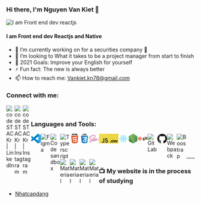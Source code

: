### Hi there, I'm Nguyen Van Kiet 👋

![I am Front end dev reactjs](https://lh3.googleusercontent.com/pw/AM-JKLUSMyJRVmTZNIaLdLdcyAUNXoQmohOr0cV5508w_6bcxsfJX5AI3Kn6WS_Bsxo_qRWu3M1TEj_2h9XQW9_wgVvQTyjw8sfWQcIWZ79ML4iTuBO13HzBSumLIBI5Q3SUUFxJEhNa9Hrkk-hCe2nzMFNPCQ=w1920-h744-no?authuser=0)

#### I am Front end dev Reactjs and Native

- 🌱 I’m currently  working on for a securities company 🤣
- 👯 I’m looking to  What it takes to be a project manager from start to finish 
- 🥅 2021 Goals: Improve your English for yourself
- ⚡ Fun fact: The new is always better
- 📫 How to reach me: Vankiet.kn78@gmail.com 

### Connect with me:
[<img align="left" alt="codeSTACKr | LinkedIn" width="22px" src="https://cdn.jsdelivr.net/npm/simple-icons@v3/icons/linkedin.svg" />](https://www.linkedin.com/in/nguy%E1%BB%85n-v%C4%83n-ki%E1%BB%87t-0556041b2/)
[<img align="left" alt="codeSTACKr | Instagram" width="22px" src="https://cdn.jsdelivr.net/npm/simple-icons@v3/icons/instagram.svg" />](https://www.instagram.com/dangcapnhat_/)
[<img align="left" alt="codeSTACKr | Instagram" width="22px" src="https://cdn.jsdelivr.net/npm/simple-icons@v3/icons/facebook.svg" />](https://www.facebook.com/nhatcapdan)

<br />

### Languages and Tools:

<img align="left" alt="Visual Studio Code" width="26px" src="https://raw.githubusercontent.com/github/explore/80688e429a7d4ef2fca1e82350fe8e3517d3494d/topics/visual-studio-code/visual-studio-code.png" />
<img align="left" alt="Figma" width="26px" src="https://img1.pnghut.com/25/14/4/4QABSVSpC8/designer-symbol-user-interface-experience-figma.jpg" />
<img align="left" alt="Code sandbox" width="26px" src="https://www.finsmes.com/wp-content/uploads/2020/10/codesandbox.png" />
<img align="left" alt="Typerscript" width="26px" src="https://pbs.twimg.com/profile_images/1290672565690695681/0G4bie6b_400x400.jpg" />
<img align="left" alt="HTML5" width="26px" src="https://raw.githubusercontent.com/github/explore/80688e429a7d4ef2fca1e82350fe8e3517d3494d/topics/html/html.png" />
<img align="left" alt="CSS3" width="26px" src="https://raw.githubusercontent.com/github/explore/80688e429a7d4ef2fca1e82350fe8e3517d3494d/topics/css/css.png" />
<img align="left" alt="Sass" width="26px" src="https://raw.githubusercontent.com/github/explore/80688e429a7d4ef2fca1e82350fe8e3517d3494d/topics/sass/sass.png" />
<img align="left" alt="JavaScript" width="26px" src="https://raw.githubusercontent.com/github/explore/80688e429a7d4ef2fca1e82350fe8e3517d3494d/topics/javascript/javascript.png" />
<img align="left" alt="Env" width="26px" src="https://raw.githubusercontent.com/motdotla/dotenv/master/dotenv.png" />
<img align="left" alt="React" width="26px" src="https://raw.githubusercontent.com/github/explore/80688e429a7d4ef2fca1e82350fe8e3517d3494d/topics/react/react.png" />
<img align="left" alt="Node.js" width="26px" src="https://raw.githubusercontent.com/github/explore/80688e429a7d4ef2fca1e82350fe8e3517d3494d/topics/nodejs/nodejs.png" />
<img align="left" alt="Git" width="26px" src="https://raw.githubusercontent.com/github/explore/80688e429a7d4ef2fca1e82350fe8e3517d3494d/topics/git/git.png" />
<img align="left" alt="GitLab" width="26px" src="https://gitlab.com/uploads/-/system/group/avatar/6543/logo-extra-whitespace.png" />
<img align="left" alt="GitHub" width="26px" src="https://raw.githubusercontent.com/github/explore/78df643247d429f6cc873026c0622819ad797942/topics/github/github.png" />
<img align="left" alt="Webpack" width="26px" src="https://marlom.dev/images/posts/upgrade-to-react-17-and-webpack-5/header.png" />
<img align="left" alt="Boostrap" width="26px" src="https://getbootstrap.com/docs/4.1/assets/img/bootstrap-stack.png" />
<img align="left" alt="Material" width="26px" src="https://pngimage.net/wp-content/uploads/2019/05/logo-icon-facebook-png-.png" />
<img align="left" alt="Material" width="26px" src="https://react-query.tanstack.com/_next/static/images/emblem-light-628080660fddb35787ff6c77e97ca43e.svg" />
<br />
<img align="left" alt="Material" width="26px" src="https://miro.medium.com/max/1400/1*CStP06JrfLSevaOkPZavvg.png" />
<img align="left" alt="Material" width="26px" src="https://img.favpng.com/4/14/19/socket-io-javascript-express-js-react-logo-png-favpng-68mCtc3fMmpFxGyCREqztPjT7.jpg" />




<br />
<br />

---

### 📺 My website is in the process of studying

<!-- YOUTUBE:START -->
- [Nhatcapdang](https://nhatcapdang.netlify.app/)
<!-- YOUTUBE:END -->

